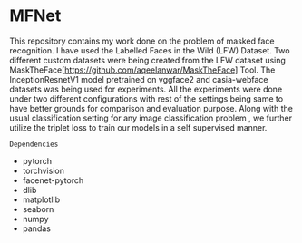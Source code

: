 # MFNet

This repository contains my work done on the problem of masked face recognition.
I have used the Labelled Faces in the Wild (LFW) Dataset.
Two different custom datasets were being created from the LFW dataset using MaskTheFace[https://github.com/aqeelanwar/MaskTheFace] Tool.
The InceptionResnetV1 model pretrained on vggface2 and casia-webface datasets was being used for experiments.
All the experiments were done under two different configurations with rest of the settings being same to have better grounds for comparison and evaluation purpose.
Along with the usual classification setting for any image classification problem , we further utilize the triplet loss to train our models in a self supervised manner.


`Dependencies`

- pytorch
- torchvision
- facenet-pytorch
- dlib
- matplotlib
- seaborn
- numpy
- pandas
